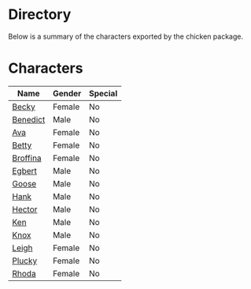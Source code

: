 # Directory
Below is a summary of the characters exported by the chicken package.
# Characters
|Name|Gender|Special|
|---|---|---|
|[Becky](./character/chicken/becky.go)|Female|No|
|[Benedict](./character/chicken/benedict.go)|Male|No|
|[Ava](./character/chicken/ava.go)|Female|No|
|[Betty](./character/chicken/betty.go)|Female|No|
|[Broffina](./character/chicken/broffina.go)|Female|No|
|[Egbert](./character/chicken/egbert.go)|Male|No|
|[Goose](./character/chicken/goose.go)|Male|No|
|[Hank](./character/chicken/hank.go)|Male|No|
|[Hector](./character/chicken/hector.go)|Male|No|
|[Ken](./character/chicken/ken.go)|Male|No|
|[Knox](./character/chicken/knox.go)|Male|No|
|[Leigh](./character/chicken/leigh.go)|Female|No|
|[Plucky](./character/chicken/plucky.go)|Female|No|
|[Rhoda](./character/chicken/rhoda.go)|Female|No|
